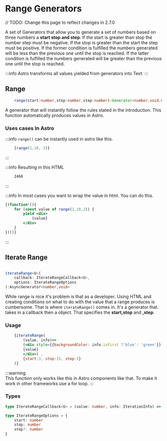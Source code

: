 # Range Generators

// TODO: Change this page to reflect changes in 2.7.0

A set of Generators that allow you to generate a set of numbers based on three numbers a **start stop and step**.
If the start is greater than stop the number step must be negative.
If the stop is greater than the start the step must be positive.
If the former condition is fulfilled the numbers generated will be less than the previous one until the stop is reached.
If the latter condition is fulfilled the numbers generated will be greater than the previous one until the stop is reached.

:::info
 Astro transforms all values yielded from generators into Text.
:::

## Range

```ts
    range(start:number,stop:number,step:number):Generator<number,void,number>
```

A generator that will instantly follow the rules stated in the introduction. This function automatically produces values in Astro.

### Uses cases In Astro

:::info `range()` can be instantly used in astro like this. 

```jsx
    {range(1,10, 2)}
```

:::

:::info Resulting in this HTML

```html
    2468
```

:::

:::info In most cases you want to wrap the value in html. You can do this.

```jsx
{(function*(){
    for (const value of range(1,10,2)) {
        yield <div>
            {value}
        </div>        
    }    
})()}
```

:::

## Iterate Range

```ts

iterateRange<U>(
    callback: IterateRangeCallback<U>, 
    options: IterateRangeOptions
):AsyncGenerator<number,void>
```

While range is nice it's problem is that as a developer. Using HTML and creating conditions on what to do with the value that a range produces is cumbersome. That is where `iterateRange()` comes in. It's a generator that. takes in a callback then a object. That specifies the **start,stop** and **,step**.

### Usage

```jsx
    {iterateRange(
        (value, info)=> 
        (<div style={{backgroundColor: info.isFirst ?'blue': 'green'}} >
        {value}
        </div>) , 
        {start:3, stop:15, step:3}
    )}
```

:::warning  
 This function only works like this in Astro components like that.
 To make it work in other frameworks use a for loop.
:::

### Types  

```ts
type IterateRangeCallback<U> = (value: number, info: IterationInfo) => U

type IterateRangeOptions = {
    start: number
    stop: number
    step?: number
}
```
